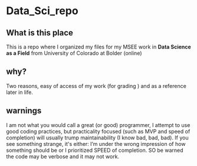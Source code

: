 # Data_Sci_repo

## What is this place
This is a repo where I organized my files for my MSEE work in **Data Science as a Field** from University of Colorado at Bolder (online)

## why?
Two reasons, easy of access of my work (for grading ) and as a reference later in life.

## warnings
I am not what you would call a great (or good) programmer, I attempt to use good coding practices, but practicality focused (such as MVP and speed of completion) will usually trump maintainability (I know bad, bad, bad). If you see something strange, it's either: I’m under the wrong impression of how something should be or I prioritized SPEED of completion. SO be warned the code may be verbose and it may not work.
